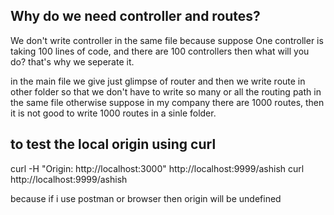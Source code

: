 ## Why do we need controller and routes?
We don't write controller in the same file because suppose One controller is taking 100 lines of code, and there are 100 controllers then what will you do? that's why we seperate it.

in the main file we give just glimpse of router and then we write route in other folder so that we don't have to write so many or all the routing path in the same file otherwise suppose in my company there are 1000 routes, then it is not good to write 1000 routes in a sinle folder.

## to test the local origin using curl
curl -H "Origin: http://localhost:3000" http://localhost:9999/ashish
curl http://localhost:9999/ashish

because if i use postman or browser then origin will be undefined